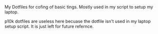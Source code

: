 My Dotfiles for cofing of basic tings. Mostly used in my script to setup my laptop.

p10k dotfiles are useless here becuase the dotfile isn't used in my laptop setup script.
It is just left for future refernce.

